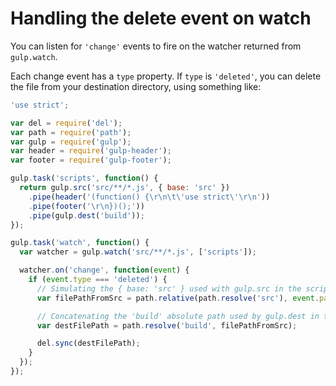 # Handling the delete event on watch

You can listen for `'change'` events to fire on the watcher returned from 
`gulp.watch`.

Each change event has a `type` property. If `type` is `'deleted'`, you can 
delete the file from your destination directory, using something like:

```javascript
'use strict';

var del = require('del');
var path = require('path');
var gulp = require('gulp');
var header = require('gulp-header');
var footer = require('gulp-footer');

gulp.task('scripts', function() {
  return gulp.src('src/**/*.js', { base: 'src' })
    .pipe(header('(function() {\r\n\t\'use strict\'\r\n'))
    .pipe(footer('\r\n})();'))
    .pipe(gulp.dest('build'));
});

gulp.task('watch', function() {
  var watcher = gulp.watch('src/**/*.js', ['scripts']);

  watcher.on('change', function(event) {
    if (event.type === 'deleted') {
      // Simulating the { base: 'src' } used with gulp.src in the scripts task
      var filePathFromSrc = path.relative(path.resolve('src'), event.path);

      // Concatenating the 'build' absolute path used by gulp.dest in the scripts task
      var destFilePath = path.resolve('build', filePathFromSrc);

      del.sync(destFilePath);
    }
  });
});
```
